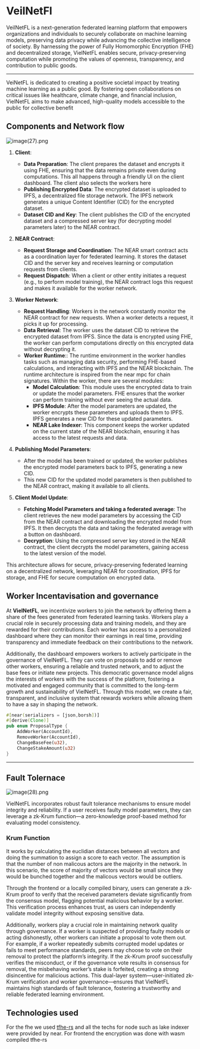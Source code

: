 # VeilNetFl
VeilNetFL is a next-generation federated learning platform that empowers organizations and individuals to securely collaborate on machine learning models, preserving data privacy while advancing the collective intelligence of society. By harnessing the power of Fully Homomorphic Encryption (FHE) and decentralized storage, VielNetFL enables secure, privacy-preserving computation while promoting the values of openness, transparency, and contribution to public goods.
****
VeiNetFL is dedicated to creating a positive societal impact by treating machine learning as a public good. By fostering open collaborations on critical issues like healthcare, climate change, and financial inclusion, VielNetFL aims to make advanced, high-quality models accessible to the public for collective benefit

## Components and Network flow

![image(27).png](https://cdn.dorahacks.io/static/files/19305ef774024b9e11ccf9c4769929db.png)


1. **Client**:
   - **Data Preparation**: The client prepares the dataset and encrypts it using FHE, ensuring that the data remains private even during computations. This all happens through a friendly UI on the client dashboard. The client also selects the workers here
   - **Publishing Encrypted Data**: The encrypted dataset is uploaded to IPFS, a decentralized file storage network. The IPFS network generates a unique Content Identifier (CID) for the encrypted dataset.
   - **Dataset CID and Key**: The client publishes the CID of the encrypted dataset and a compressed server key (for decrypting model parameters later) to the NEAR contract.

1. **NEAR Contract**:
   - **Request Storage and Coordination**: The NEAR smart contract acts as a coordination layer for federated learning. It stores the dataset CID and the server key and receives learning or computation requests from clients.
   - **Request Dispatch**: When a client or other entity initiates a request (e.g., to perform model training), the NEAR contract logs this request and makes it available for the worker network.

1. **Worker Network**:
   - **Request Handling**: Workers in the network constantly monitor the NEAR contract for new requests. When a worker detects a request, it picks it up for processing.
   - **Data Retrieval**: The worker uses the dataset CID to retrieve the encrypted dataset from IPFS. Since the data is encrypted using FHE, the worker can perform computations directly on this encrypted data without decrypting it.
   - **Worker Runtime**::  The runtime environment in the worker handles tasks such as managing data security, performing FHE-based calculations, and interacting with IPFS and the NEAR blockchain. The runtime architecture is inspired from the near mpc for chain signatures. Within the worker, there are several modules:
     - **Model Calculation**: This module uses the encrypted data to train or update the model parameters. FHE ensures that the worker can perform training without ever seeing the actual data.
     - **IPFS Module**: After the model parameters are updated, the worker encrypts these parameters and uploads them to IPFS. IPFS generates a new CID for these updated parameters.
     - **NEAR Lake Indexer**: This component keeps the worker updated on the current state of the NEAR blockchain, ensuring it has access to the latest requests and data.


1. **Publishing Model Parameters**:
   - After the model has been trained or updated, the worker publishes the encrypted model parameters back to IPFS, generating a new CID.
   - This new CID for the updated model parameters is then published to the NEAR contract, making it available to all clients.

1. **Client Model Update**:
   - **Fetching Model Parameters and taking a federated average**: The client retrieves the new model parameters by accessing the CID from the NEAR contract and downloading the encrypted model from IPFS. It then decrypts the data and taking the federated average with a button on dashboard.
   - **Decryption**: Using the compressed server key stored in the NEAR contract, the client decrypts the model parameters, gaining access to the latest version of the model.


This architecture allows for secure, privacy-preserving federated learning on a decentralized network, leveraging NEAR for coordination, IPFS for storage, and FHE for secure computation on encrypted data.


## Worker Incentavisation and governance

At **VielNetFL**, we incentivize workers to join the network by offering them a share of the fees generated from federated learning tasks. Workers play a crucial role in securely processing data and training models, and they are rewarded for their contributions. Each worker has access to a personalized dashboard where they can monitor their earnings in real time, providing transparency and immediate feedback on their contributions to the network. 

Additionally, the dashboard empowers workers to actively participate in the governance of VielNetFL. They can vote on proposals to add or remove other workers, ensuring a reliable and trusted network, and to adjust the base fees or initiate new projects. This democratic governance model aligns the interests of workers with the success of the platform, fostering a motivated and engaged community that is committed to the long-term growth and sustainability of VielNetFL. Through this model, we create a fair, transparent, and inclusive system that rewards workers while allowing them to have a say in shaping the network.
```rust
#[near(serializers = [json,borsh])]
#[derive(Clone)]
pub enum ProposalType {
    AddWorker(AccountId),
    RemoveWorker(AccountId),
    ChangeBaseFee(u32),
    ChangeStakeAmount(u32)
}
```
****
##  Fault Tolernace

![image(28).png](https://cdn.dorahacks.io/static/files/1930601615c8e048c837302482ca32e7.png)

VielNetFL incorporates robust fault tolerance mechanisms to ensure model integrity and reliability. If a user receives faulty model parameters, they can leverage a zk-Krum function—a zero-knowledge proof-based method for evaluating model consistency. 

### Krum Function
It works by calculating the euclidian distances between all vectors and doing the summation to assign a score to each vector. The assumption is that the number of non malicous actors are the majority in the network. In this scenario, the score of majority of vectors would be small since they would be bunched together and the malicous vectors would be outliers. 

Through the frontend or a locally compiled binary, users can generate a zk-Krum proof to verify that the received parameters deviate significantly from the consensus model, flagging potential malicious behavior by a worker. This verification process enhances trust, as users can independently validate model integrity without exposing sensitive data.

Additionally, workers play a crucial role in maintaining network quality through governance. If a worker is suspected of providing faulty models or acting dishonestly, other workers can initiate a proposal to vote them out. For example, if a worker repeatedly submits corrupted model updates or fails to meet performance standards, peers may choose to vote on their removal to protect the platform’s integrity. If the zk-Krum proof successfully verifies the misconduct, or if the governance vote results in consensus for removal, the misbehaving worker’s stake is forfeited, creating a strong disincentive for malicious actions. This dual-layer system—user-initiated zk-Krum verification and worker governance—ensures that VielNetFL maintains high standards of fault tolerance, fostering a trustworthy and reliable federated learning environment. 

## Technologies used

For the fhe we used [tfhe-rs](https://github.com/zama-ai/tfhe-rs]) and all the techs for node such as lake indexer were provided by near.
For frontend the encryption was done with wasm compiled tfhe-rs